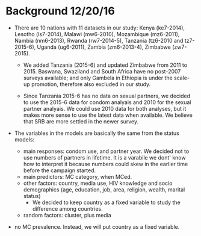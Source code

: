 Background 12/20/16
==

* There are 10 nations with 11 datasets in our study:  Kenya (ke7-2014), Lesotho (ls7-2014), Malawi (mw6-2010), Mozambique (mz6-2011), Nambia (nm6-2013), Rwanda (rw7-2014-5), Tanzania (tz6-2010 and tz7-2015-6), Uganda (ug6-2011), Zambia (zm6-2013-4), Zimbabwe (zw7-2015).

  * We added Tanzania (2015-6) and updated Zimbabwe from 2011 to 2015.  Baswana, Swaziland and South Africa have no post-2007 surveys available; and only Gambela in Ethiopia is under the scale-up promotion, therefore also excluded in our study.

  * Since Tanzania 2015-6 has no data on sexual partners, we decided to use the 2015-6 data for condom analyais and 2010 for the sexual partner analyais.  We could use 2010 data for both analyses, but it makes more sense to use the latest data when available.  We believe that SRB are more settled in the newer survey.
  
* The variables in the models are basically the same from the status models:  
  
  * main responses:  condom use, and partner year.  We decided not to use numbers of partners in lifetime.  It is a varabile we dont' know how to interpret it because numbers could skew in the earlier time before the campaign started.
  * main predictors: MC category, when MCed.
  * other factors:  country, media use, HIV knowledge and socio demographics (age, education, job, area, religion, wealth, marital status)
      * We decided to keep country as a fixed variable to study the difference among countries.
  * random factors:  cluster, plus media

* no MC prevalence.  Instead, we will put country as a fixed variable.

